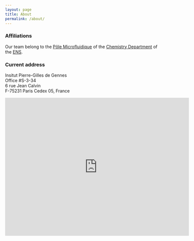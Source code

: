```yaml
---
layout: page
title: About
permalink: /about/
---
```


### Affiliations

Our team belong to the [Pôle Microfluidique](http://www.chimie.ens.fr/?q=umr-8640/microfluidique "Pôle Microfluidique") of the [Chemistry Department](http://www.chimie.ens.fr/?q=accueil_departement "Département de Chimie") of the [ENS](http://www.ens.fr/ "ENS").

### Current address  
Insitut Pierre-Gilles de Gennes  
Office #S-3-34  
6 rue Jean Calvin  
F-75231 Paris Cedex 05, France

<iframe src="https://www.google.com/maps/embed?pb=!1m18!1m12!1m3!1d5251.714033007526!2d2.3516340534640343!3d48.841865968634096!2m3!1f0!2f0!3f0!3m2!1i1024!2i768!4f13.1!3m3!1m2!1s0x0%3A0x80b97c64fdfb5b2a!2sIPGG%20-%20Institut%20Pierre-Gilles%20de%20Gennes!5e0!3m2!1sen!2sfr!4v1663346259776!5m2!1sen!2sfr" width="600" height="450" style="border:0;" allowfullscreen="" loading="lazy" referrerpolicy="no-referrer-when-downgrade"></iframe>
